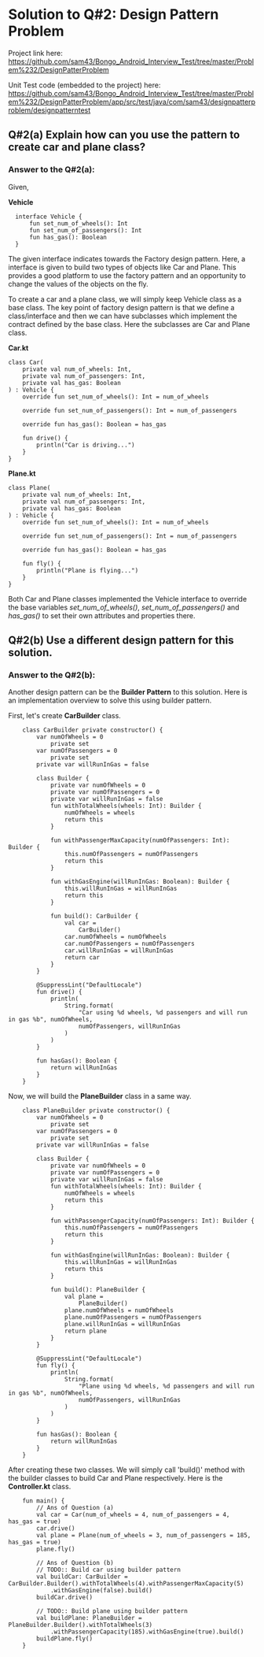 # Solution to Q#2: Design Pattern Problem
Project link here: https://github.com/sam43/Bongo_Android_Interview_Test/tree/master/Problem%232/DesignPatterProblem

Unit Test code (embedded to the project) here: https://github.com/sam43/Bongo_Android_Interview_Test/tree/master/Problem%232/DesignPatterProblem/app/src/test/java/com/sam43/designpatterproblem/designpatterntest


## Q#2(a) Explain how can you use the pattern to create car and plane class?
### Answer to the Q#2(a):

Given,

**Vehicle**

      interface Vehicle {
          fun set_num_of_wheels(): Int
          fun set_num_of_passengers(): Int
          fun has_gas(): Boolean
      }
      
The given interface indicates towards the Factory design pattern. Here, a interface is given to build two types of objects like Car and Plane. This provides a good platform to use the factory pattern and an opportunity to change the values of the objects on the fly.

To create a car and a plane class, we will simply keep Vehicle class as a base class. The key point of factory design pattern is that we define a class/interface and then we can have subclasses which implement the contract defined by the base class. Here the subclasses are Car and Plane class.

**Car.kt**

    class Car(
        private val num_of_wheels: Int,
        private val num_of_passengers: Int,
        private val has_gas: Boolean
    ) : Vehicle {
        override fun set_num_of_wheels(): Int = num_of_wheels

        override fun set_num_of_passengers(): Int = num_of_passengers

        override fun has_gas(): Boolean = has_gas

        fun drive() {
            println("Car is driving...")
        }
    }

**Plane.kt**

    class Plane(
        private val num_of_wheels: Int,
        private val num_of_passengers: Int,
        private val has_gas: Boolean
    ) : Vehicle {
        override fun set_num_of_wheels(): Int = num_of_wheels

        override fun set_num_of_passengers(): Int = num_of_passengers

        override fun has_gas(): Boolean = has_gas

        fun fly() {
            println("Plane is flying...")
        }
    }

Both Car and Plane classes implemented the Vehicle interface to override the base variables *set_num_of_wheels()*, *set_num_of_passengers()* and *has_gas()* to set their own attributes and properties there.


## Q#2(b) Use a different design pattern for this solution.
### Answer to the Q#2(b):

Another design pattern can be the **Builder Pattern** to this solution. Here is an implementation overview to solve this using builder pattern.

First, let's create **CarBuilder** class.
          
        class CarBuilder private constructor() {
            var numOfWheels = 0
                private set
            var numOfPassengers = 0
                private set
            private var willRunInGas = false

            class Builder {
                private var numOfWheels = 0
                private var numOfPassengers = 0
                private var willRunInGas = false
                fun withTotalWheels(wheels: Int): Builder {
                    numOfWheels = wheels
                    return this
                }

                fun withPassengerMaxCapacity(numOfPassengers: Int): Builder {
                    this.numOfPassengers = numOfPassengers
                    return this
                }

                fun withGasEngine(willRunInGas: Boolean): Builder {
                    this.willRunInGas = willRunInGas
                    return this
                }

                fun build(): CarBuilder {
                    val car =
                        CarBuilder()
                    car.numOfWheels = numOfWheels
                    car.numOfPassengers = numOfPassengers
                    car.willRunInGas = willRunInGas
                    return car
                }
            }

            @SuppressLint("DefaultLocale")
            fun drive() {
                println(
                    String.format(
                        "Car using %d wheels, %d passengers and will run in gas %b", numOfWheels,
                        numOfPassengers, willRunInGas
                    )
                )
            }

            fun hasGas(): Boolean {
                return willRunInGas
            }
        }


Now, we will build the **PlaneBuilder** class in a same way.

        class PlaneBuilder private constructor() {
            var numOfWheels = 0
                private set
            var numOfPassengers = 0
                private set
            private var willRunInGas = false

            class Builder {
                private var numOfWheels = 0
                private var numOfPassengers = 0
                private var willRunInGas = false
                fun withTotalWheels(wheels: Int): Builder {
                    numOfWheels = wheels
                    return this
                }

                fun withPassengerCapacity(numOfPassengers: Int): Builder {
                    this.numOfPassengers = numOfPassengers
                    return this
                }

                fun withGasEngine(willRunInGas: Boolean): Builder {
                    this.willRunInGas = willRunInGas
                    return this
                }

                fun build(): PlaneBuilder {
                    val plane =
                        PlaneBuilder()
                    plane.numOfWheels = numOfWheels
                    plane.numOfPassengers = numOfPassengers
                    plane.willRunInGas = willRunInGas
                    return plane
                }
            }

            @SuppressLint("DefaultLocale")
            fun fly() {
                println(
                    String.format(
                        "Plane using %d wheels, %d passengers and will run in gas %b", numOfWheels,
                        numOfPassengers, willRunInGas
                    )
                )
            }

            fun hasGas(): Boolean {
                return willRunInGas
            }
        }

After creating these two classes. We will simply call 'build()' method with the builder classes to build Car and Plane respectively. Here is the **Controller.kt** class.

        fun main() {
            // Ans of Question (a)
            val car = Car(num_of_wheels = 4, num_of_passengers = 4, has_gas = true)
            car.drive()
            val plane = Plane(num_of_wheels = 3, num_of_passengers = 185, has_gas = true)
            plane.fly()

            // Ans of Question (b)
            // TODO:: Build car using builder pattern
            val buildCar: CarBuilder = CarBuilder.Builder().withTotalWheels(4).withPassengerMaxCapacity(5)
                .withGasEngine(false).build()
            buildCar.drive()

            // TODO:: Build plane using builder pattern
            val buildPlane: PlaneBuilder = PlaneBuilder.Builder().withTotalWheels(3)
                .withPassengerCapacity(185).withGasEngine(true).build()
            buildPlane.fly()
        }







